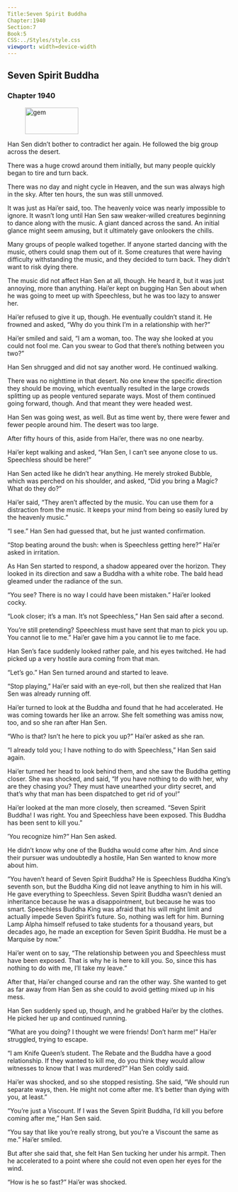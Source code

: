 ```yaml
---
Title:Seven Spirit Buddha 
Chapter:1940 
Section:7 
Book:5 
CSS:../Styles/style.css 
viewport: width=device-width
---
```

  
## Seven Spirit Buddha
### Chapter 1940
  
<figure>
	<img src="../Images/gem.gif" alt="gem" id="gem" width="120" height="60" />
</figure>
  

  
Han Sen didn’t bother to contradict her again. He followed the big group across the desert.

There was a huge crowd around them initially, but many people quickly began to tire and turn back.

There was no day and night cycle in Heaven, and the sun was always high in the sky. After ten hours, the sun was still unmoved.

It was just as Hai’er said, too. The heavenly voice was nearly impossible to ignore. It wasn’t long until Han Sen saw weaker-willed creatures beginning to dance along with the music. A giant danced across the sand. An initial glance might seem amusing, but it ultimately gave onlookers the chills.

Many groups of people walked together. If anyone started dancing with the music, others could snap them out of it. Some creatures that were having difficulty withstanding the music, and they decided to turn back. They didn’t want to risk dying there.

The music did not affect Han Sen at all, though. He heard it, but it was just annoying, more than anything. Hai’er kept on bugging Han Sen about when he was going to meet up with Speechless, but he was too lazy to answer her.

Hai’er refused to give it up, though. He eventually couldn’t stand it. He frowned and asked, “Why do you think I’m in a relationship with her?”

Hai’er smiled and said, “I am a woman, too. The way she looked at you could not fool me. Can you swear to God that there’s nothing between you two?”

Han Sen shrugged and did not say another word. He continued walking.

There was no nighttime in that desert. No one knew the specific direction they should be moving, which eventually resulted in the large crowds splitting up as people ventured separate ways. Most of them continued going forward, though. And that meant they were headed west.

Han Sen was going west, as well. But as time went by, there were fewer and fewer people around him. The desert was too large.

After fifty hours of this, aside from Hai’er, there was no one nearby.

Hai’er kept walking and asked, “Han Sen, I can’t see anyone close to us. Speechless should be here!”

Han Sen acted like he didn’t hear anything. He merely stroked Bubble, which was perched on his shoulder, and asked, “Did you bring a Magic? What do they do?”

Hai’er said, “They aren’t affected by the music. You can use them for a distraction from the music. It keeps your mind from being so easily lured by the heavenly music.”

“I see.” Han Sen had guessed that, but he just wanted confirmation.

“Stop beating around the bush: when is Speechless getting here?” Hai’er asked in irritation.

As Han Sen started to respond, a shadow appeared over the horizon. They looked in its direction and saw a Buddha with a white robe. The bald head gleamed under the radiance of the sun.

“You see? There is no way I could have been mistaken.” Hai’er looked cocky.

“Look closer; it’s a man. It’s not Speechless,” Han Sen said after a second.

You’re still pretending? Speechless must have sent that man to pick you up. You cannot lie to me.” Hai’er gave him a you cannot lie to me face.

Han Sen’s face suddenly looked rather pale, and his eyes twitched. He had picked up a very hostile aura coming from that man.

“Let’s go.” Han Sen turned around and started to leave.

“Stop playing,” Hai’er said with an eye-roll, but then she realized that Han Sen was already running off.

Hai’er turned to look at the Buddha and found that he had accelerated. He was coming towards her like an arrow. She felt something was amiss now, too, and so she ran after Han Sen.

“Who is that? Isn’t he here to pick you up?” Hai’er asked as she ran.

“I already told you; I have nothing to do with Speechless,” Han Sen said again.

Hai’er turned her head to look behind them, and she saw the Buddha getting closer. She was shocked, and said, “If you have nothing to do with her, why are they chasing you? They must have unearthed your dirty secret, and that’s why that man has been dispatched to get rid of you!”

Hai’er looked at the man more closely, then screamed. “Seven Spirit Buddha! I was right. You and Speechless have been exposed. This Buddha has been sent to kill you.”

’You recognize him?” Han Sen asked.

He didn’t know why one of the Buddha would come after him. And since their pursuer was undoubtedly a hostile, Han Sen wanted to know more about him.

“You haven’t heard of Seven Spirit Buddha? He is Speechless Buddha King’s seventh son, but the Buddha King did not leave anything to him in his will. He gave everything to Speechless. Seven Spirit Buddha wasn’t denied an inheritance because he was a disappointment, but because he was too smart. Speechless Buddha King was afraid that his will might limit and actually impede Seven Spirit’s future. So, nothing was left for him. Burning Lamp Alpha himself refused to take students for a thousand years, but decades ago, he made an exception for Seven Spirit Buddha. He must be a Marquise by now.”

Hai’er went on to say, “The relationship between you and Speechless must have been exposed. That is why he is here to kill you. So, since this has nothing to do with me, I’ll take my leave.”

After that, Hai’er changed course and ran the other way. She wanted to get as far away from Han Sen as she could to avoid getting mixed up in his mess.

Han Sen suddenly sped up, though, and he grabbed Hai’er by the clothes. He picked her up and continued running.

“What are you doing? I thought we were friends! Don’t harm me!” Hai’er struggled, trying to escape.

“I am Knife Queen’s student. The Rebate and the Buddha have a good relationship. If they wanted to kill me, do you think they would allow witnesses to know that I was murdered?” Han Sen coldly said.

Hai’er was shocked, and so she stopped resisting. She said, “We should run separate ways, then. He might not come after me. It’s better than dying with you, at least.”

“You’re just a Viscount. If I was the Seven Spirit Buddha, I’d kill you before coming after me,” Han Sen said.

“You say that like you’re really strong, but you’re a Viscount the same as me.” Hai’er smiled.

But after she said that, she felt Han Sen tucking her under his armpit. Then he accelerated to a point where she could not even open her eyes for the wind.

“How is he so fast?” Hai’er was shocked.